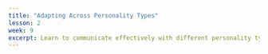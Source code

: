 ```yaml
---
title: "Adapting Across Personality Types"
lesson: 2
week: 9
excerpt: Learn to communicate effectively with different personality types.
---
```

